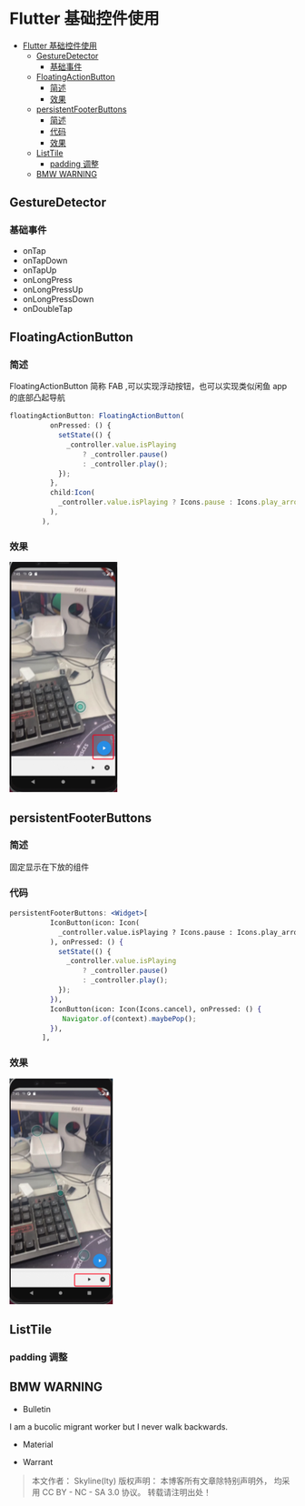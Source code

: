 # Flutter 基础控件使用

<!-- @import "[TOC]" {cmd="toc" depthFrom=1 depthTo=6 orderedList=false} -->

<!-- code_chunk_output -->

- [Flutter 基础控件使用](#flutter-基础控件使用)
  - [GestureDetector](#gesturedetector)
    - [基础事件](#基础事件)
  - [FloatingActionButton](#floatingactionbutton)
    - [简述](#简述)
    - [效果](#效果)
  - [persistentFooterButtons](#persistentfooterbuttons)
    - [简述](#简述-1)
    - [代码](#代码)
    - [效果](#效果-1)
  - [ListTile](#listtile)
    - [padding 调整](#padding-调整)
  - [BMW WARNING](#bmw-warning)


<!-- /code_chunk_output -->

## GestureDetector

### 基础事件

- onTap
- onTapDown
- onTapUp
- onLongPress
- onLongPressUp
- onLongPressDown
- onDoubleTap

## FloatingActionButton

### 简述

FloatingActionButton 简称 FAB ,可以实现浮动按钮，也可以实现类似闲鱼 app 的底部凸起导航

```js
floatingActionButton: FloatingActionButton(
          onPressed: () {
            setState(() {
              _controller.value.isPlaying
                  ? _controller.pause()
                  : _controller.play();
            });
          },
          child:Icon(
            _controller.value.isPlaying ? Icons.pause : Icons.play_arrow,
          ),
        ),
```

### 效果

![基础控件使用20210922103249](https://raw.githubusercontent.com/skylinety/blog-pics/master/imgs/%E5%9F%BA%E7%A1%80%E6%8E%A7%E4%BB%B6%E4%BD%BF%E7%94%A820210922103249.png)

## persistentFooterButtons

### 简述

固定显示在下放的组件

### 代码

```jsx
persistentFooterButtons: <Widget>[
          IconButton(icon: Icon(
            _controller.value.isPlaying ? Icons.pause : Icons.play_arrow,
          ), onPressed: () {
            setState(() {
              _controller.value.isPlaying
                  ? _controller.pause()
                  : _controller.play();
            });
          }),
          IconButton(icon: Icon(Icons.cancel), onPressed: () {
             Navigator.of(context).maybePop();
          }),
        ],
```

### 效果

![基础控件使用20210922103315](https://raw.githubusercontent.com/skylinety/blog-pics/master/imgs/%E5%9F%BA%E7%A1%80%E6%8E%A7%E4%BB%B6%E4%BD%BF%E7%94%A820210922103315.png)

## ListTile

### padding 调整

## BMW WARNING

- Bulletin

I am a bucolic migrant worker but I never walk backwards.

- Material

>

- Warrant

> 本文作者： Skyline(lty)
> 版权声明： 本博客所有文章除特别声明外， 均采用 CC BY - NC - SA 3.0 协议。 转载请注明出处！
